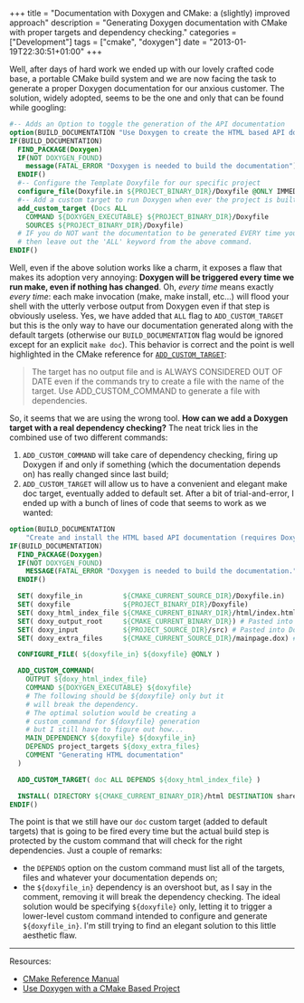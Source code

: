 +++
title = "Documentation with Doxygen and CMake: a (slightly) improved approach"
description = "Generating Doxygen documentation with CMake with proper targets and dependency checking."
categories = ["Development"]
tags = ["cmake", "doxygen"]
date = "2013-01-19T22:30:51+01:00"
+++

Well, after days of hard work we ended up with our lovely crafted code base, a portable CMake build system and we are
now facing the task to generate a proper Doxygen documentation for our anxious customer. The solution, widely adopted,
seems to be the one and only that can be found while googling:

```cmake
#-- Adds an Option to toggle the generation of the API documentation
option(BUILD_DOCUMENTATION "Use Doxygen to create the HTML based API documentation" OFF)
IF(BUILD_DOCUMENTATION)
  FIND_PACKAGE(Doxygen)
  IF(NOT DOXYGEN_FOUND)
    message(FATAL_ERROR "Doxygen is needed to build the documentation")
  ENDIF()
  #-- Configure the Template Doxyfile for our specific project
  configure_file(Doxyfile.in ${PROJECT_BINARY_DIR}/Doxyfile @ONLY IMMEDIATE)
  #-- Add a custom target to run Doxygen when ever the project is built
  add_custom_target (Docs ALL
    COMMAND ${DOXYGEN_EXECUTABLE} ${PROJECT_BINARY_DIR}/Doxyfile
    SOURCES ${PROJECT_BINARY_DIR}/Doxyfile)
  # IF you do NOT want the documentation to be generated EVERY time you build the project
  # then leave out the 'ALL' keyword from the above command.
ENDIF()
```

Well, even if the above solution works like a charm, it exposes a flaw that makes its adoption very annoying:
**Doxygen will be triggered every time we run make, even if nothing has changed**.
Oh, *every time* means exactly *every time*: each make invocation (make, make install, etc...) will flood your shell
with the utterly verbose output from Doxygen even if that step is obviously useless. Yes, we have added that `ALL` flag
to `ADD_CUSTOM_TARGET` but this is the only way to have our documentation generated along with the default targets
(otherwise our `BUILD_DOCUMENTATION` flag would be ignored except for an explicit `make doc`). This behavior is correct
and the point is well highlighted in the CMake reference for
[`ADD_CUSTOM_TARGET`](https://cmake.org/cmake/help/v2.8.10/cmake.html#command:add_custom_target):

> The target has no output file and is ALWAYS CONSIDERED OUT OF DATE even if the commands
> try to create a file with the name of the target. Use ADD_CUSTOM_COMMAND to generate a
> file with dependencies.

So, it seems that we are using the wrong tool. **How can we add a Doxygen target with a real dependency checking?**
The neat trick lies in the combined use of two different commands:

1. `ADD_CUSTOM_COMMAND` will take care of dependency checking, firing up Doxygen if and only if something (which the
documentation depends on) has really changed since last build;
2. `ADD_CUSTOM_TARGET` will allow us to have a convenient and elegant make doc target, eventually added to default set.
After a bit of trial-and-error, I ended up with a bunch of lines of code that seems to work as we wanted:

```cmake
option(BUILD_DOCUMENTATION
    "Create and install the HTML based API documentation (requires Doxygen)" OFF)
IF(BUILD_DOCUMENTATION)
  FIND_PACKAGE(Doxygen)
  IF(NOT DOXYGEN_FOUND)
    MESSAGE(FATAL_ERROR "Doxygen is needed to build the documentation.")
  ENDIF()

  SET( doxyfile_in          ${CMAKE_CURRENT_SOURCE_DIR}/Doxyfile.in)
  SET( doxyfile             ${PROJECT_BINARY_DIR}/Doxyfile)
  SET( doxy_html_index_file ${CMAKE_CURRENT_BINARY_DIR}/html/index.html)
  SET( doxy_output_root     ${CMAKE_CURRENT_BINARY_DIR}) # Pasted into Doxyfile.in
  SET( doxy_input           ${PROJECT_SOURCE_DIR}/src) # Pasted into Doxyfile.in
  SET( doxy_extra_files     ${CMAKE_CURRENT_SOURCE_DIR}/mainpage.dox) # Pasted into Doxyfile.in

  CONFIGURE_FILE( ${doxyfile_in} ${doxyfile} @ONLY )

  ADD_CUSTOM_COMMAND(
    OUTPUT ${doxy_html_index_file}
    COMMAND ${DOXYGEN_EXECUTABLE} ${doxyfile}
    # The following should be ${doxyfile} only but it
    # will break the dependency.
    # The optimal solution would be creating a
    # custom_command for ${doxyfile} generation
    # but I still have to figure out how...
    MAIN_DEPENDENCY ${doxyfile} ${doxyfile_in}
    DEPENDS project_targets ${doxy_extra_files}
    COMMENT "Generating HTML documentation"
  )

  ADD_CUSTOM_TARGET( doc ALL DEPENDS ${doxy_html_index_file} )

  INSTALL( DIRECTORY ${CMAKE_CURRENT_BINARY_DIR}/html DESTINATION share/doc )
ENDIF()
```

The point is that we still have our `doc` custom target (added to default targets) that is going to be fired every time
but the actual build step is protected by the custom command that will check for the right dependencies. Just a couple
of remarks:

* the `DEPENDS` option on the custom command must list all of the targets, files and whatever your documentation depends on;
* the `${doxyfile_in}` dependency is an overshoot but, as I say in the comment, removing it will break the dependency checking. The ideal solution would be specifying `${doxyfile}` only, letting it to trigger a lower-level custom command intended to configure and generate `${doxyfile_in}`. I'm still trying to find an elegant solution to this little aesthetic flaw.

----------

Resources:

* [CMake Reference Manual](http://www.cmake.org/cmake/help/v2.8.10/cmake.html)
* [Use Doxygen with a CMake Based Project](http://www.bluequartz.net/projects/EIM_Segmentation/SoftwareDocumentation/html/usewithcmakeproject.html)
